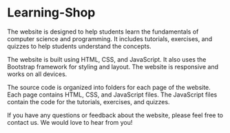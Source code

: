 # Learning-Shop

The website is designed to help students learn the fundamentals of computer science and programming. It includes tutorials, exercises, and quizzes to help students understand the concepts.

The website is built using HTML, CSS, and JavaScript. It also uses the Bootstrap framework for styling and layout. The website is responsive and works on all devices.

The source code is organized into folders for each page of the website. Each page contains HTML, CSS, and JavaScript files. The JavaScript files contain the code for the tutorials, exercises, and quizzes.

If you have any questions or feedback about the website, please feel free to contact us. We would love to hear from you!
